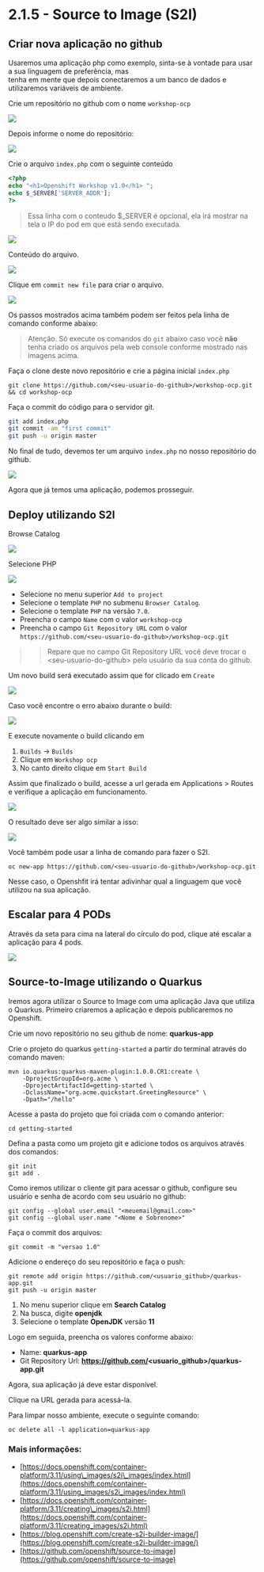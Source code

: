 # 2.1.5 - Source to Image \(S2I\)

## Criar nova aplicação no github

Usaremos uma aplicação php como exemplo, sinta-se à vontade para usar a sua linguagem de preferência, mas  
tenha em mente que depois conectaremos a um banco de dados e utilizaremos variáveis de ambiente.

Crie um repositório no github com o nome `workshop-ocp`

![](https://raw.githubusercontent.com/guaxinim/test-drive-openshift/master/gitbook/assets/selection_237.png)

Depois informe o nome do repositório:

![](https://raw.githubusercontent.com/guaxinim/test-drive-openshift/master/gitbook/assets/selection_239.png)

Crie o arquivo `index.php` com o seguinte conteúdo

```php
<?php
echo "<h1>Openshift Workshop v1.0</h1> ";
echo $_SERVER['SERVER_ADDR'];
?>
```

> Essa linha com o conteudo $\_SERVER é opcional, ela irá mostrar na tela o IP do pod em que está sendo executada.

![](https://raw.githubusercontent.com/guaxinim/test-drive-openshift/master/gitbook/assets/selection_240.png)

Conteúdo do arquivo.

![](https://raw.githubusercontent.com/guaxinim/test-drive-openshift/master/gitbook/assets/selection_241.png)

Clique em `commit new file` para criar o arquivo.

![](https://raw.githubusercontent.com/guaxinim/test-drive-openshift/master/gitbook/assets/selection_242.png)

Os passos mostrados acima também podem ser feitos pela linha de comando conforme abaixo:

> Atenção. Só execute os comandos do `git` abaixo caso vocẽ **não** tenha criado os arquivos pela web console conforme mostrado nas imagens acima.

Faça o clone deste novo repositório e crie a página inicial `index.php`

```text
git clone https://github.com/<seu-usuario-do-github>/workshop-ocp.git && cd workshop-ocp
```

Faça o commit do código para o servidor git.

```bash
git add index.php
git commit -am "first commit"
git push -u origin master
```

No final de tudo, devemos ter um arquivo `index.php` no nosso repositório do github.

![](https://raw.githubusercontent.com/guaxinim/test-drive-openshift/master/gitbook/assets/selection_243.png)

Agora que já temos uma aplicação, podemos prosseguir.

## Deploy utilizando S2I

Browse Catalog

![](https://raw.githubusercontent.com/guaxinim/test-drive-openshift/master/gitbook/assets/selection_245.png)

Selecione PHP

![](https://raw.githubusercontent.com/guaxinim/test-drive-openshift/master/gitbook/assets/s2i-parte2.gif)

* Selecione no menu superior `Add to project`
* Selecione o template `PHP` no submenu `Browser Catalog`.
* Selecione o template `PHP` na versão `7.0`.
* Preencha o campo `Name` com o valor `workshop-ocp` 
* Preencha o campo `Git Repository URL` com o valor `https://github.com/<seu-usuario-do-github>/workshop-ocp.git`

> > Repare que no campo Git Repository URL você deve trocar o &lt;seu-usuario-do-github&gt; pelo usuário da sua conta do github.

Um novo build será executado assim que for clicado em `Create`

![](https://raw.githubusercontent.com/guaxinim/test-drive-openshift/master/gitbook/assets/selection_298.png)

Caso você encontre o erro abaixo durante o build:

![](https://raw.githubusercontent.com/guaxinim/test-drive-openshift/master/gitbook/assets/captura-de-tela-de-2018-02-22-14-15-01.png)

E execute novamente o build clicando em

1. `Builds` -&gt; `Builds`
2. Clique em `Workshop ocp`
3. No canto direito clique em `Start Build`

Assim que finalizado o build, acesse a url gerada em Applications &gt; Routes e verifique a aplicação em funcionamento.

![](https://raw.githubusercontent.com/guaxinim/test-drive-openshift/master/gitbook/assets/phproute.png)

O resultado deve ser algo similar a isso:

![](https://raw.githubusercontent.com/guaxinim/test-drive-openshift/master/gitbook/assets/selection_248.png)

Você também pode usar a linha de comando para fazer o S2I.

```text
oc new-app https://github.com/<seu-usuario-do-github>/workshop-ocp.git
```

Nesse caso, o Openshfit irá tentar adivinhar qual a linguagem que você utilizou na sua aplicação.

## Escalar para 4 PODs

Através da seta para cima na lateral do círculo do pod, clique até escalar a aplicação para 4 pods.

![](https://raw.githubusercontent.com/guaxinim/test-drive-openshift/master/gitbook/assets/scale-4.gif)


## Source-to-Image utilizando o Quarkus

Iremos agora utilizar o Source to Image com uma aplicação Java que utiliza o Quarkus. 
Primeiro criaremos a aplicação e depois publicaremos no Openshift.

Crie um novo repositório no seu github de nome: **quarkus-app**

Crie o projeto do quarkus `getting-started` a partir do terminal através do comando maven:

```text
mvn io.quarkus:quarkus-maven-plugin:1.0.0.CR1:create \
    -DprojectGroupId=org.acme \
    -DprojectArtifactId=getting-started \
    -DclassName="org.acme.quickstart.GreetingResource" \
    -Dpath="/hello"
```

Acesse a pasta do projeto que foi criada com o comando anterior:

```text
cd getting-started
```

Defina a pasta como um projeto git e adicione todos os arquivos através dos comandos:

```text
git init
git add .
```

Como iremos utilizar o cliente git para acessar o github, configure seu usuário e senha de acordo com seu usuário no github:

```text
git config --global user.email "<meuemail@gmail.com>"
git config --global user.name "<Nome e Sobrenome>"
```

Faça o commit dos arquivos:

```text
git commit -m "versao 1.0"
```

Adicione o endereço do seu repositório e faça o push:

```text
git remote add origin https://github.com/<usuario_github>/quarkus-app.git
git push -u origin master
```

1. No menu superior clique em **Search Catalog**
2. Na busca, digite **openjdk**
3. Selecione o template **OpenJDK** versão **11**

Logo em seguida, preencha os valores conforme abaixo:

* Name: **quarkus-app**
* Git Repository Url: **https://github.com/<usuario_github>/quarkus-app.git**

Agora, sua aplicação já deve estar disponível.

Clique na URL gerada para acessá-la.    


Para limpar nosso ambiente, execute o seguinte comando:

```text
oc delete all -l application=quarkus-app
```

### Mais informações:

* [https://docs.openshift.com/container-platform/3.11/using\_images/s2i\_images/index.html](https://docs.openshift.com/container-platform/3.11/using_images/s2i_images/index.html)
* [https://docs.openshift.com/container-platform/3.11/creating\_images/s2i.html](https://docs.openshift.com/container-platform/3.11/creating_images/s2i.html)
* [https://blog.openshift.com/create-s2i-builder-image/](https://blog.openshift.com/create-s2i-builder-image/)
* [https://github.com/openshift/source-to-image](https://github.com/openshift/source-to-image)



